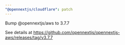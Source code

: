```yaml
---
"@opennextjs/cloudflare": patch
---
```


Bump @opennextjs/aws to 3.7.7

See details at <https://github.com/opennextjs/opennextjs-aws/releases/tag/v3.7.7>
